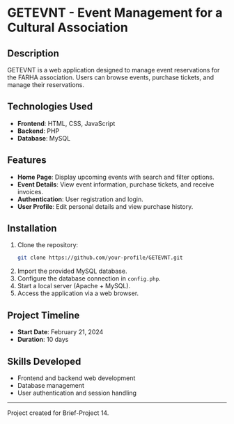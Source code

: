 # GETEVNT - Event Management for a Cultural Association

## Description
GETEVNT is a web application designed to manage event reservations for the FARHA association. Users can browse events, purchase tickets, and manage their reservations.

## Technologies Used
- **Frontend**: HTML, CSS, JavaScript
- **Backend**: PHP
- **Database**: MySQL

## Features
- **Home Page**: Display upcoming events with search and filter options.
- **Event Details**: View event information, purchase tickets, and receive invoices.
- **Authentication**: User registration and login.
- **User Profile**: Edit personal details and view purchase history.

## Installation
1. Clone the repository:
   ```bash
   git clone https://github.com/your-profile/GETEVNT.git
   ```
2. Import the provided MySQL database.
3. Configure the database connection in `config.php`.
4. Start a local server (Apache + MySQL).
5. Access the application via a web browser.

## Project Timeline
- **Start Date**: February 21, 2024
- **Duration**: 10 days

## Skills Developed
- Frontend and backend web development
- Database management
- User authentication and session handling

---
Project created for Brief-Project 14.

